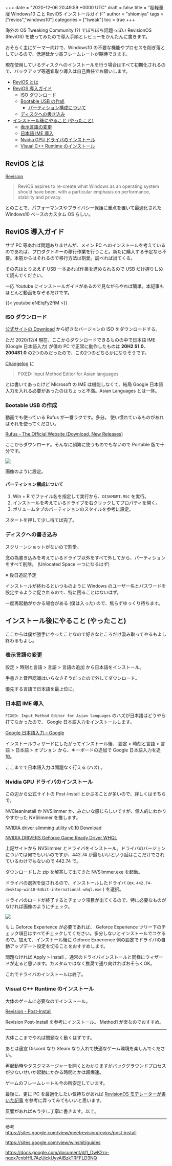 +++
date = "2020-12-06 20:49:59 +0000 UTC"
draft = false
title = "超軽量版 Windows10 こと ReviOS インストールガイド"
author = "shiomiya"
tags = ["revios","windows10"]
categories = ["tweak"]
toc = true
+++

海外の OS Tweaking Community (?) でぼちぼち話題っぽい RevisionOS (ReviOS) を使ってみたので導入手順とレビューをかんたんに書きます。

おそらく主にゲーマー向けで、Windows10 の不要な機能やプロセスを削ぎ落としているので、低遅延かつ高フレームレートが期待できます。

現在使用しているディスクへのインストールを行う場合はすべて初期化されるので、バックアップ等適宜取り導入は自己責任でお願いします。

<ul class="table-of-contents">
    <li><a href="#ReviOS-とは">ReviOS とは</a></li>
    <li><a href="#ReviOS-導入ガイド">ReviOS 導入ガイド</a><ul>
            <li><a href="#ISO-ダウンロード">ISO ダウンロード</a></li>
            <li><a href="#Bootable-USB-の作成">Bootable USB の作成</a><ul>
                    <li><a href="#パーティション構成について">パーティション構成について</a></li>
                </ul>
            </li>
            <li><a href="#ディスクへの書き込み">ディスクへの書き込み</a></li>
        </ul>
    </li>
    <li><a href="#インストール後にやること-やったこと">インストール後にやること (やったこと)</a><ul>
            <li><a href="#表示言語の変更">表示言語の変更</a></li>
            <li><a href="#日本語-IME-導入">日本語 IME 導入</a></li>
            <li><a href="#Nvidia-GPU-ドライバのインストール">Nvidia GPU ドライバのインストール</a></li>
            <li><a href="#Visual-C-Runtime-のインストール">Visual C++ Runtime のインストール</a></li>
        </ul>
    </li>
</ul>

## ReviOS とは

[Revision](https://www.revi.cc/)

>ReviOS aspires to re-create what Windows as an operating system should have been, with a particular emphasis on performance, stability and privacy.

とのことで、パフォーマンスやプライバシー保護に重点を置いて最適化された Windows10 ベースのカスタム OS らしい。

## ReviOS 導入ガイド

サブ PC 等あれば問題ありませんが、メイン PC へのインストールを考えているのであれば、プロダクトキーの移行作業を行うこと。新たに購入する予定なら不要。本筋からはそれるので移行方法は割愛。調べれば出てくる。

その先はとりあえず USB 一本あれば作業を進められるので USB だけ握りしめて読んでください。

一応 Youtube にインストールガイドがあるので見ながらやれば簡単。本記事もほとんど動画をなぞるだけです。

{{< youtube eNEIqFy2ftM >}}

### ISO ダウンロード

<a href="https://www.revi.cc/revios/download">公式サイトの Download</a> から好きなバージョンの ISO をダウンロードする。

ただ 2020/12/4 現在、ここからダウンロードできるものの中で日本語 IME (Google 日本語入力) が僕の PC で正常に動作したものは <strong>20H2 S1.0</strong>、 <strong>2004S1.0</strong> の2つのみだったので、この2つのどちらかになりそうです。

<a href="https://www.revi.cc/revios/changelog">Changelog</a> に

>FIXED: Input Method Editor for Asian languages

とは書いてあったけど Microsoft の IME は機能しなくて、結局 Google 日本語入力を入れる必要があったのはちょっと不満。Asian Languages とは一体。

### Bootable USB の作成

動画でも使っている Rufus が一番ラクです。多分。
使い慣れているものがあればそれを使ってください。

<a href="https://rufus.ie/">Rufus - The Official Website (Download, New Releases)</a>

ここからダウンロード。そんなに頻繁に使うものでもないので Portable 版で十分です。

![](image1.png)

画像のように設定。

#### パーティション構成について

<ol>
<li>Win + R でファイル名を指定して実行から、<code>DISKMGMT.MSC</code> を実行。</li>
<li>インストールを考えているドライブを右クリックしてプロパティを開く。</li>
<li>ボリュームタブのパーティションのスタイルを参考に設定。</li>
</ol>


スタートを押して少し待てば完了。

### ディスクへの書き込み

スクリーンショットがないので割愛。

念の為書き込みを考えているドライブ以外をすべて外してから、パーティションをすべて削除。 (Unlocated Space 一つになるはず)

※ 後日追記予定

インストールが終わるといつものように Windows のユーザー名とパスワードを設定するように促されるので、特に困ることはないはず。

一度再起動がかかる場合がある (僕は入った) ので、焦らずゆっくり待ちます。

## インストール後にやること (やったこと)

ここからは僕が勝手にやったことなので好きなところだけ汲み取ってやるもよし終わるもよし。

### 表示言語の変更

設定 > 時刻と言語 > 言語 > 言語の追加 から日本語をインストール。

手書きと音声認識はいらなさそうだったので外してダウンロード。

優先する言語で日本語を最上位に。

### 日本語 IME 導入

<code>FIXED: Input Method Editor for Asian languages</code> のハズが日本語はどうやら打てなかったので、 Google 日本語入力をインストールします。

<a href="https://www.google.co.jp/ime/">Google 日本語入力 – Google</a>

インストールウィザードにしたがってインストール後、 設定 > 時刻と言語 > 言語 > 日本語 > オプション から、キーボードの追加で Google 日本語入力を追加。

ここまでで日本語入力は問題なく行える (ハズ) 。

### Nvidia GPU ドライバのインストール

この辺から公式サイトの Post-Install とかぶることが多いので、詳しくはそちらで。

NVCleanInstall か NVSlimmer か、みたいな感じらしいですが、個人的にわかりやすかった NVSlimmer を推します。

<a href="https://www.guru3d.com/files-get/nvidia-driver-slimming-utility,2.html">NVIDIA driver slimming utility v0.10 Download</a>

<a href="https://www.nvidia.com/download/driverResults.aspx/158756/en-us">NVIDIA DRIVERS GeForce Game Ready Driver WHQL</a>

上記サイトから NVSlimmer とドライバをインストール。ドライバのバージョンについては何でもいいのですが、442.74 が最もいいという話はここだけでされているわけでもないので 442.74 で。

ダウンロードした zip を解答して出てきた NVSlimmer.exe を起動。

ドライバの選択を促されるので、インストールしたドライバ (ex. <code>442.74-desktop-win10-64bit-international-whql.exe</code> ) を選択。

ドライバのロードが終了するとチェック項目が出てくるので、特に必要なものがなければ画像のようにチェック。

![](image2.png)

もし Geforce Experience が必要であれば、 Geforce Experience ツリー下のチェック項目はすべてチェックしてください。多分しないとインストールでコケるので。加えて、インストール後に Geforce Experience 側の設定でドライバの自動アップデート設定を切ることをおすすめします。

問題なければ Apply > Install 。通常のドライバインストールと同様にウィザードが走ると思います。カスタムではなく推奨で通り向ければおそらくOK。

これでドライバのインストールは終了。

### Visual C++ Runtime のインストール

大体のゲームに必要なのでインストール。

<a href="https://sites.google.com/view/meetrevision/revios/post-install#h.p_-aHIalM_nOwU">Revision - Post-Install</a>

Revision Post-Install を参考にインストール。 Method1 が楽なのでおすすめ。

<hr/>

大体ここまでやれば問題なく動くはずです。

あとは適宜 Discord なり Steam なり入れて快適なゲーム環境を楽しんでください。

再起動時やタスクマネージャーを開くとわかりますがバックグラウンドプロセスが少ないせいか起動にかかる時間とかは超爆速。

ゲームのフレームレートも今の所安定しています。

最後に、更に PC を最適化したい気持ちがあれば <a href="https://sites.google.com/view/winshit/guides#h.jiz8ksycd9uz">RevisionOS モデレーターが書いた記事</a> を参考に弄ってみてもいいと思います。

反響があればもう少し丁寧に書きます。以上。

<hr/>

参考<br/>
<a href="https://sites.google.com/view/meetrevision/revios/post-install">https://sites.google.com/view/meetrevision/revios/post-install</a>

<a href="https://sites.google.com/view/winshit/guides">https://sites.google.com/view/winshit/guides</a>

<a href="https://docs.google.com/document/d/1_DwK2rn-nqox7cnbHfL7AzUjckUyvAIBzkTRFFLD3NQ">https://docs.google.com/document/d/1_DwK2rn-nqox7cnbHfL7AzUjckUyvAIBzkTRFFLD3NQ</a>


